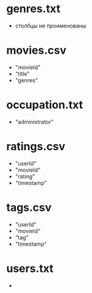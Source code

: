 # genres.txt
- столбцы не проименованы
# movies.csv
* "movieId"
* "title"
* "genres"
# occupation.txt
* "administrator"
# ratings.csv
* "userId" 
* "movieId" 
* "rating" 
* "timestamp" 
# tags.csv
* "userId"
* "movieId"
* "tag"
* "timestamp"
# users.txt
-